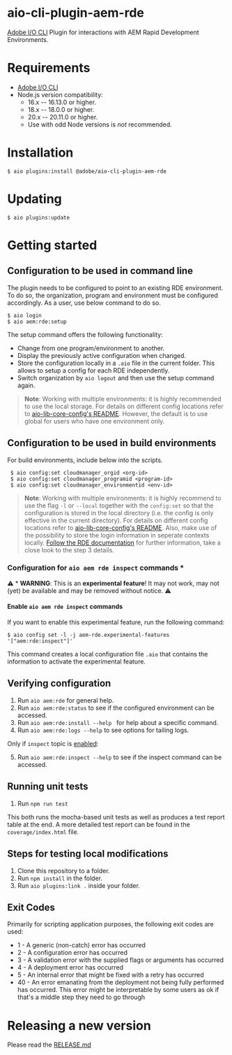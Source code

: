 # aio-cli-plugin-aem-rde

[Adobe I/O CLI](https://github.com/adobe/aio-cli) Plugin for interactions with
AEM Rapid Development Environments.

# Requirements

- [Adobe I/O CLI](https://github.com/adobe/aio-cli)
- Node.js version compatibility:
  - 16.x -- 16.13.0 or higher.
  - 18.x -- 18.0.0 or higher.
  - 20.x -- 20.11.0 or higher.
  - Use with odd Node versions is _not_ recommended.

# Installation

```
$ aio plugins:install @adobe/aio-cli-plugin-aem-rde
```

# Updating

```
$ aio plugins:update
```

# Getting started

## Configuration to be used in command line

The plugin needs to be configured to point to an existing RDE environment. To do so, the organization, program and environment must be configured accordingly.
As a user, use below command to do so.

```
$ aio login
$ aio aem:rde:setup
```

The setup command offers the following functionality:

- Change from one program/environment to another.
- Display the previously active configuration when changed.
- Store the configuration locally in a `.aio` file in the current folder. This allows to setup a config for each RDE independently.
- Switch organization by `aio logout` and then use the setup command again.

> **Note**:
> Working with multiple environments: it is highly recommended to use the local storage. For details on different config locations refer to [aio-lib-core-config's README](https://github.com/adobe/aio-lib-core-config#persistent-file-locations). However, the default is to use global for users who have one environment only.

## Configuration to be used in build environments

For build environments, include below into the scripts.

```
 $ aio config:set cloudmanager_orgid <org-id>
 $ aio config:set cloudmanager_programid <program-id>
 $ aio config:set cloudmanager_environmentid <env-id>
```

> **Note**:
> Working with multiple environments: it is highly recommend to use the flag `-l` or `--local` together with the `config:set` so that the configuration is stored in the local directory (i.e. the config is only effective in the current directory). For details on different config locations refer to [aio-lib-core-config's README](https://github.com/adobe/aio-lib-core-config#persistent-file-locations). Also, make use of the possibility to store the login information in seperate contexts locally. [Follow the RDE documentation](https://experienceleague.adobe.com/en/docs/experience-manager-cloud-service/content/implementing/developing/rapid-development-environments#installing-the-rde-command-line-tools) for further information, take a close look to the step 3 details.

### Configuration for `aio aem rde inspect` commands \*

⚠️ \* **WARNING**: This is an **experimental feature**! It may not work, may not (yet) be available and may be removed without notice. ⚠️

#### Enable `aio aem rde inspect` commands

If you want to enable this experimental feature, run the following command:

```
$ aio config set -l -j aem-rde.experimental-features '["aem:rde:inspect"]'
```

This command creates a local configuration file `.aio` that contains the information to activate the experimental feature.

## Verifying configuration

1. Run `aio aem:rde` for general help.
2. Run `aio aem:rde:status` to see if the configured environment can be accessed.
3. Run `aio aem:rde:install --help ` for help about a specific command.
4. Run `aio aem:rde:logs --help` to see options for tailing logs.

Only if `inspect` topic is [enabled](#configuration-for-aio-aem-rde-inspect-commands):

5. Run `aio aem:rde:inspect --help` to see if the inspect command can be accessed.

## Running unit tests

1. Run `npm run test`

This both runs the mocha-based unit tests as well as produces a test report table at the end.
A more detailed test report can be found in the `coverage/index.html` file.

## Steps for testing local modifications

1. Clone this repository to a folder.
2. Run `npm install` in the folder.
3. Run `aio plugins:link .` inside your folder.

## Exit Codes

Primarily for scripting application purposes, the following exit codes are used:

- 1 - A generic (non-catch) error has occurred
- 2 - A configuration error has occurred
- 3 - A validation error with the supplied flags or arguments has occurred
- 4 - A deployment error has occurred
- 5 - An internal error that might be fixed with a retry has occurred
- 40 - An error emanating from the deployment not being fully performed has occurred. This error might be interpretable by some users as ok if that's a middle step they need to go through

# Releasing a new version

Please read the [RELEASE.md](https://github.com/adobe/aio-cli-plugin-aem-rde/blob/main/RELEASE.md)
